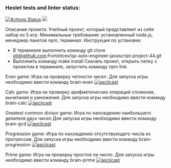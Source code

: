 ### Hexlet tests and linter status:

[![Actions Status](https://github.com/Fomintcev/qa-auto-engineer-javascript-project-44/actions/workflows/hexlet-check.yml/badge.svg)](https://github.com/Fomintcev/qa-auto-engineer-javascript-project-44/actions)
<a href="https://codeclimate.com/github/Fomintcev/qa-auto-engineer-javascript-project-44/maintainability"><img src="https://api.codeclimate.com/v1/badges/abe7bf7e3a9c086885ec/maintainability" /></a>

Описание проекта: Учебный проект, который представляет из себя набор из 5 игр.
Минимальные требования: установленный node.js, менеджер пакетов npm, терминал.
Инструкция по установке:

- В терминале выполнить команду git clone git@github.com:Fomintcev/qa-auto-engineer-javascript-project-44.git
- Выполнить команду make install
  Скачать проект, открыть папку с проектом в терминале, запустить команду npm link.

Even game:
Игра на проверку четности чисел.
Для запуска игры необходимо ввести команду brain-even
[![asciicast](https://asciinema.org/a/2YHRxBwgZ9cIKMtamaoxcYpag.svg)](https://asciinema.org/a/2YHRxBwgZ9cIKMtamaoxcYpag)

Calc game:
Игра на проверку арифметических операций сложения, вычитания и умножения.
Для запуска игры необходимо ввести команду brain-calc
[![asciicast](https://asciinema.org/a/TSSAvVOZzIU5jlzbC8emqoubh.svg)](https://asciinema.org/a/TSSAvVOZzIU5jlzbC8emqoubh)

Greatest common divisor game:
Игра по нахождению наибольшего делителя двух чисел
Для запуска игры необходимо ввести команду brain-gcd
[![asciicast](https://asciinema.org/a/YGSzB5GOPE8CZvjgrBNLnV1Oa.svg)](https://asciinema.org/a/YGSzB5GOPE8CZvjgrBNLnV1Oa)

Progression game:
Игра по нахождению отсутствующего числа из прогрессии.
Для запуска игры необходимо ввести команду brain-progression
[![asciicast](https://asciinema.org/a/0wmh2BGD8vUByWsC5S8arIzx0.svg)](https://asciinema.org/a/0wmh2BGD8vUByWsC5S8arIzx0)

Prime game:
Игра на проверку простое ли число.
Для запуска игры необходимо ввести команду brain-prime
[![asciicast](https://asciinema.org/a/QoE3lwwbBRjdelcYKhBSYDGQX.svg)](https://asciinema.org/a/QoE3lwwbBRjdelcYKhBSYDGQX)
